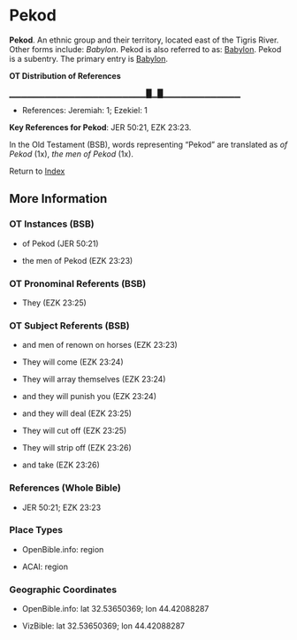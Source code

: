 # Pekod
**Pekod**. 
An ethnic group and their territory, located east of the Tigris River. 
Other forms include: 
*Babylon*. 
Pekod is also referred to as: 
[Babylon](Babylon.md). 
Pekod is a subentry. The primary entry is 
[Babylon](Babylon.md). 


**OT Distribution of References**

▁▁▁▁▁▁▁▁▁▁▁▁▁▁▁▁▁▁▁▁▁▁▁█▁█▁▁▁▁▁▁▁▁▁▁▁▁▁
* References: Jeremiah: 1; Ezekiel: 1



**Key References for Pekod**: 
JER 50:21, EZK 23:23. 


In the Old Testament (BSB), words representing “Pekod” are translated as 
*of Pekod* (1x), *the men of Pekod* (1x). 




Return to [Index](00-Index.md)

## More Information

### OT Instances (BSB)

* of Pekod (JER 50:21)

* the men of Pekod (EZK 23:23)



### OT Pronominal Referents (BSB)

* They (EZK 23:25)



### OT Subject Referents (BSB)

* and men of renown on horses (EZK 23:23)

* They will come (EZK 23:24)

* They will array themselves (EZK 23:24)

* and they will punish you (EZK 23:24)

* and they will deal (EZK 23:25)

* They will cut off (EZK 23:25)

* They will strip off (EZK 23:26)

* and take (EZK 23:26)



### References (Whole Bible)

* JER 50:21; EZK 23:23


### Place Types

* OpenBible.info: region

* ACAI: region



### Geographic Coordinates

* OpenBible.info: lat 32.53650369; lon 44.42088287

* VizBible: lat 32.53650369; lon 44.42088287




